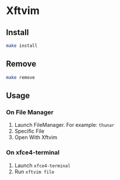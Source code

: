 
# Xftvim

## Install

``` sh
make install
```

## Remove

``` sh
make remove
```

## Usage

### On File Manager

1. Launch FileManager. For example: `thunar`
2. Specific File
3. Open With Xftvim

### On xfce4-terminal

1. Launch `xfce4-terminal`
2. Run `xftvim file`

